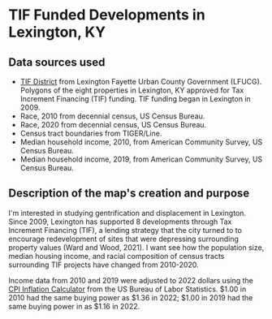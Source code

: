 # TIF Funded Developments in Lexington, KY

## Data sources used
- [TIF District](https://data-lfucg.hub.arcgis.com/datasets/3a457d1e28464d9dbcbe3091c0b810d6_0/about) from Lexington Fayette Urban County Government (LFUCG). Polygons of the eight properties in Lexington, KY approved for Tax Increment Financing (TIF) funding. TIF funding began in Lexington in 2009.
- Race, 2010 from decennial census, US Census Bureau.
- Race, 2020 from decennial census, US Census Bureau.
- Census tract boundaries from TIGER/Line.
- Median household income, 2010, from American Community Survey, US Census Bureau.
- Median household income, 2019, from American Community Survey, US Census Bureau.

## Description of the map's creation and purpose
I'm interested in studying gentrification and displacement in Lexington. Since 2009, Lexington has supported 8 developments through Tax Increment Financing (TIF), a lending strategy that the city turned to to encourage redevelopment of sites that were depressing surrounding property values (Ward and Wood, 2021). I want see how the population size, median housing income, and racial composition of census tracts surrounding TIF projects have changed from 2010-2020.

Income data from 2010 and 2019 were adjusted to 2022 dollars using the [CPI Inflation Calculator](https://www.bls.gov/data/inflation_calculator.htm) from the US Bureau of Labor Statistics. $1.00 in 2010 had the same buying power as $1.36 in 2022; $1.00 in 2019 had the same buying power in as $1.16 in 2022.
